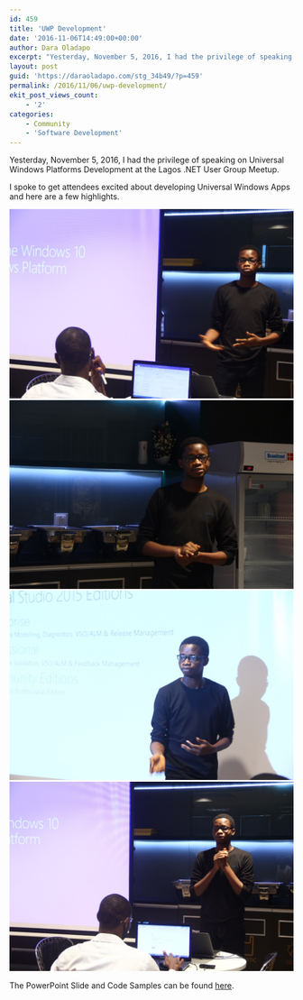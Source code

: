 ```yaml
---
id: 459
title: 'UWP Development'
date: '2016-11-06T14:49:00+00:00'
author: Dara Oladapo
excerpt: "Yesterday, November 5, 2016, I had the privilege of speaking on Universal Windows Platforms Development at the Lagos .NET User Group Meetup.\n\nI spoke to get attendees excited about developing Universal Windows Apps and here are a few highlights"
layout: post
guid: 'https://daraoladapo.com/stg_34b49/?p=459'
permalink: /2016/11/06/uwp-development/
ekit_post_views_count:
    - '2'
categories:
    - Community
    - 'Software Development'
---
```


Yesterday, November 5, 2016, I had the privilege of speaking on Universal Windows Platforms Development at the Lagos .NET User Group Meetup.

I spoke to get attendees excited about developing Universal Windows Apps and here are a few highlights.

![](./blog-assets/2023/11/word-image-459-1.jpeg) ![](./blog-assets/2023/11/word-image-459-2.jpeg) ![](./blog-assets/2023/11/word-image-459-3.jpeg) ![](./blog-assets/2023/11/word-image-459-4.jpeg)

The PowerPoint Slide and Code Samples can be found [here](https://github.com/lagosdontnetusergroup/UWP-Samples).